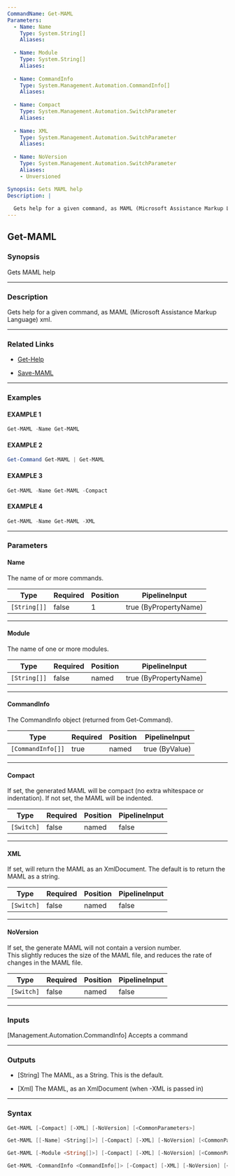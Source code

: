 ```yaml
---
CommandName: Get-MAML
Parameters: 
  - Name: Name
    Type: System.String[]
    Aliases: 
    
  - Name: Module
    Type: System.String[]
    Aliases: 
    
  - Name: CommandInfo
    Type: System.Management.Automation.CommandInfo[]
    Aliases: 
    
  - Name: Compact
    Type: System.Management.Automation.SwitchParameter
    Aliases: 
    
  - Name: XML
    Type: System.Management.Automation.SwitchParameter
    Aliases: 
    
  - Name: NoVersion
    Type: System.Management.Automation.SwitchParameter
    Aliases: 
    - Unversioned

Synopsis: Gets MAML help
Description: |
  
  Gets help for a given command, as MAML (Microsoft Assistance Markup Language) xml.
---
```



Get-MAML
--------


### Synopsis
Gets MAML help

---


### Description

Gets help for a given command, as MAML (Microsoft Assistance Markup Language) xml.

---


### Related Links
* [Get-Help](https://docs.microsoft.com/powershell/module/Microsoft.PowerShell.Core/Get-Help)



* [Save-MAML](Save-MAML.md)



---


### Examples
#### EXAMPLE 1
```PowerShell
Get-MAML -Name Get-MAML
```

#### EXAMPLE 2
```PowerShell
Get-Command Get-MAML | Get-MAML
```

#### EXAMPLE 3
```PowerShell
Get-MAML -Name Get-MAML -Compact
```

#### EXAMPLE 4
```PowerShell
Get-MAML -Name Get-MAML -XML
```

---


### Parameters
#### **Name**

The name of or more commands.






|Type        |Required|Position|PipelineInput        |
|------------|--------|--------|---------------------|
|`[String[]]`|false   |1       |true (ByPropertyName)|



---
#### **Module**

The name of one or more modules.






|Type        |Required|Position|PipelineInput        |
|------------|--------|--------|---------------------|
|`[String[]]`|false   |named   |true (ByPropertyName)|



---
#### **CommandInfo**

The CommandInfo object (returned from Get-Command).






|Type             |Required|Position|PipelineInput |
|-----------------|--------|--------|--------------|
|`[CommandInfo[]]`|true    |named   |true (ByValue)|



---
#### **Compact**

If set, the generated MAML will be compact (no extra whitespace or indentation).  If not set, the MAML will be indented.






|Type      |Required|Position|PipelineInput|
|----------|--------|--------|-------------|
|`[Switch]`|false   |named   |false        |



---
#### **XML**

If set, will return the MAML as an XmlDocument.  The default is to return the MAML as a string.






|Type      |Required|Position|PipelineInput|
|----------|--------|--------|-------------|
|`[Switch]`|false   |named   |false        |



---
#### **NoVersion**

If set, the generate MAML will not contain a version number.  
This slightly reduces the size of the MAML file, and reduces the rate of changes in the MAML file.






|Type      |Required|Position|PipelineInput|
|----------|--------|--------|-------------|
|`[Switch]`|false   |named   |false        |



---


### Inputs
[Management.Automation.CommandInfo]
Accepts a command

---


### Outputs
* [String]
The MAML, as a String.  This is the default.


* [Xml]
The MAML, as an XmlDocument (when -XML is passed in)




---


### Syntax
```PowerShell
Get-MAML [-Compact] [-XML] [-NoVersion] [<CommonParameters>]
```
```PowerShell
Get-MAML [[-Name] <String[]>] [-Compact] [-XML] [-NoVersion] [<CommonParameters>]
```
```PowerShell
Get-MAML [-Module <String[]>] [-Compact] [-XML] [-NoVersion] [<CommonParameters>]
```
```PowerShell
Get-MAML -CommandInfo <CommandInfo[]> [-Compact] [-XML] [-NoVersion] [<CommonParameters>]
```
